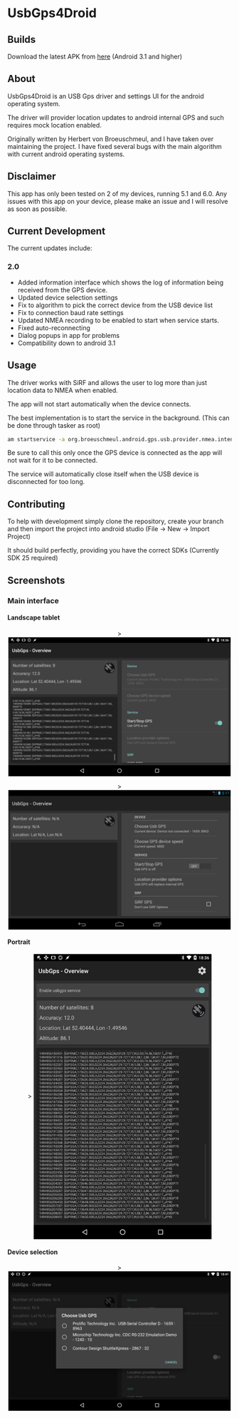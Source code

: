 # UsbGps4Droid

## Builds

Download the latest APK from [here](/app/build/outputs/apk/) (Android 3.1 and higher)

## About

UsbGps4Droid is an USB Gps driver and settings UI for the android operating system.

The driver will provider location updates to android internal GPS and such requires mock location enabled.

Originally written by Herbert von Broeuschmeul, and I have taken over maintaining the project. I have fixed several bugs with the main algorithm with current android operating systems.

## Disclaimer

This app has only been tested on 2 of my devices, running 5.1 and 6.0. Any issues with this app on your device, please make an issue and I will resolve as soon as possible.

## Current Development

The current updates include:

### 2.0

- Added information interface which shows the log of information being received from the GPS device.
- Updated device selection settings
- Fix to algorithm to pick the correct device from the USB device list
- Fix to connection baud rate settings
- Updated NMEA recording to be enabled to start when service starts.
- Fixed auto-reconnecting
- Dialog popups in app for problems
- Compatibility down to android 3.1


## Usage

The driver works with SiRF and allows the user to log more than just location data to NMEA when enabled.

The app will not start automatically when the device connects.

The best implementation is to start the service in the background. (This can be done through tasker as root)

```bash
am startservice -a org.broeuschmeul.android.gps.usb.provider.nmea.intent.action.START_GPS_PROVIDER
```

Be sure to call this only once the GPS device is connected as the app will not wait for it to be connected.

The service will automatically close itself when the USB device is disconnected for too long.

## Contributing

To help with development simply clone the repository, create your branch and then import the project into android studio (File -> New -> Import Project)

It should build perfectly, providing you have the correct SDKs (Currently SDK 25 required)

## Screenshots


### Main interface

#### Landscape tablet
<p align="center">>
    <img src="screenshots/main_screen_tablet_api_23.png" align="center" alt="Main interface marshmallow" width="500"/>
</p>

<p align="center">>
    <img src="screenshots/main_screen_tablet_api16.png" align="center" alt="Main interface honeycomb" width="500"/>
</p>

#### Portrait
<p align="center">>
    <img src="screenshots/main_screen_tablet_portrait_api_23.png" align="center" alt="Main interface portait" width="400"/>
</p>

#### Device selection
<p align="center">>
    <img src="screenshots/options_device_choice.png" align="center" alt="Device choice settings" width="500"/>
</p>